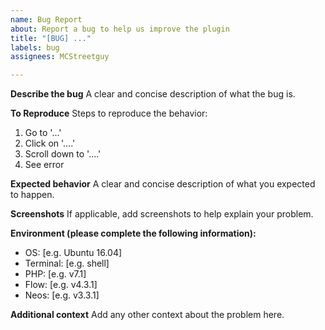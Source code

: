 ```yaml
---
name: Bug Report
about: Report a bug to help us improve the plugin
title: "[BUG] ..."
labels: bug
assignees: MCStreetguy

---
```


**Describe the bug**
A clear and concise description of what the bug is.

**To Reproduce**
Steps to reproduce the behavior:
1. Go to '...'
2. Click on '....'
3. Scroll down to '....'
4. See error

**Expected behavior**
A clear and concise description of what you expected to happen.

**Screenshots**
If applicable, add screenshots to help explain your problem.

**Environment (please complete the following information):**
 - OS: [e.g. Ubuntu 16.04]
 - Terminal: [e.g. shell]
 - PHP: [e.g. v7.1]
 - Flow: [e.g. v4.3.1]
 - Neos: [e.g. v3.3.1]

**Additional context**
Add any other context about the problem here.
